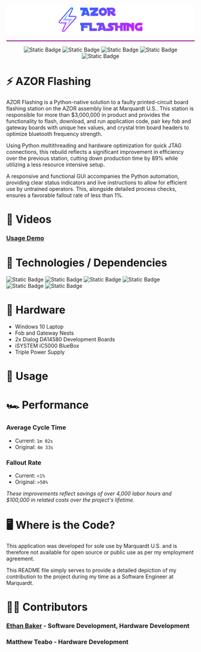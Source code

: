 <div align="center">

<img src="https://raw.githubusercontent.com/ethbak/azor-flashing/main/images/azor_flashing_logo.png" alt="azor_banner" width="550"/>

<hr style="border: none; height: 2px; background-color: purple; width: 100%;">

![Static Badge](https://img.shields.io/badge/MSI-AZOR-purple)
![Static Badge](https://img.shields.io/badge/Flashing-Station-red)
![Static Badge](https://img.shields.io/badge/Marquardt-U.S.-lightblue)
![Static Badge](https://img.shields.io/badge/Author-Ethan_Baker-green)
![Static Badge](https://img.shields.io/badge/August-2024-orange)

</div>

# ⚡ AZOR Flashing

AZOR Flashing is a Python-native solution to a faulty printed-circuit board flashing station on the AZOR assembly line at Marquardt U.S.. This station is responsible for more than $3,000,000 in product and provides the functionality to flash, download, and run application code, pair key fob and gateway boards with unique hex values, and crystal trim board headers to optimize bluetooth frequency strength. 

Using Python multithreading and hardware optimization for quick JTAG connections, this rebuild reflects a significant improvement in efficiency over the previous station, cutting down production time by 89% while utilizing a less resource intensive setup. 

A responsive and functional GUI accompanies the Python automation, providing clear status indicators and live instructions to allow for efficient use by untrained operators. This, alongside detailed process checks, ensures a favorable fallout rate of less than 1%.

# 🎥 Videos
### [Usage Demo](https://youtu.be/)

# 📀 Technologies / Dependencies

![Static Badge](https://img.shields.io/badge/PYTHON-darkblue?style=for-the-badge)
![Static Badge](https://img.shields.io/badge/LABVIEW_G-gold?style=for-the-badge)
![Static Badge](https://img.shields.io/badge/TKINTER-blue?style=for-the-badge)
![Static Badge](https://img.shields.io/badge/winIDEA-purple?style=for-the-badge)
![Static Badge](https://img.shields.io/badge/SmartSnippets-green?style=for-the-badge)
![Static Badge](https://img.shields.io/badge/HexFile_Generator.exe-orange?style=for-the-badge)

# 🔨 Hardware
- Windows 10 Laptop
- Fob and Gateway Nests
- 2x Dialog DA14580 Development Boards
- iSYSTEM iC5000 BlueBox
- Triple Power Supply


# 👥 Usage


# 🏎️ Performance

### Average Cycle Time
- Current: `1m 02s`
- Original: `4m 33s`
  
### Fallout Rate
- Current: `<1%`
- Original: `>50%`

_These improvements reflect savings of over 4,000 labor hours and $100,000 in related costs over the project's lifetime._ 

# 🖥️ Where is the Code?
This application was developed for sole use by Marquardt U.S. and is therefore not available for open source or public use as per my employment agreement.

This README file simply serves to provide a detailed depiction of my contribution to the project during my time as a Software Engineer at Marquardt.

# 👨‍💻 Contributors

### [Ethan Baker](https://www.ebaker.us) - Software Development, Hardware Development
### Matthew Teabo - Hardware Development
